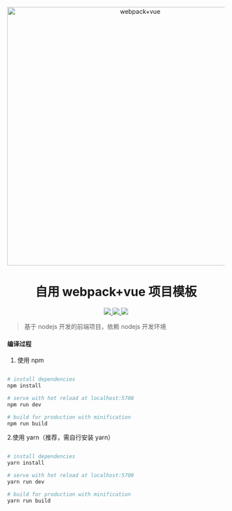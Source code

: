 <p align="center">
<img src="https://i.loli.net/2019/09/27/WOoaJMmFqhzbsyX.png" alt="webpack+vue" width="600">
</p>
<h1 align="center">自用 webpack+vue 项目模板</h1>


<p align="center">
  <a href="https://travis-ci.org/afarwind/free007-template">
    <img src="https://travis-ci.org/afarwind/free007-template.svg?branch=master">
  </a>
  <a href="">
    <img src="https://img.shields.io/github/v/tag/afarwind/free007-template?style=flat-square">
  </a>
  <a href="LICENSE">
    <img src="https://img.shields.io/github/license/afarwind/free007-template?style=flat-square">
  </a>
</p>


> 基于 nodejs 开发的前端项目，依赖 nodejs 开发环境

#### 编译过程

1. 使用 npm

```bash

# install dependencies
npm install

# serve with hot reload at localhost:5700
npm run dev

# build for production with minification
npm run build


```

2.使用 yarn（推荐，需自行安装 yarn）

```bash

# install dependencies
yarn install

# serve with hot reload at localhost:5700
yarn run dev

# build for production with minification
yarn run build


```

